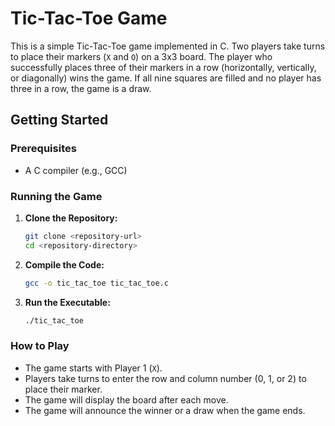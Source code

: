 # Tic-Tac-Toe Game

This is a simple Tic-Tac-Toe game implemented in C. Two players take turns to place their markers (`X` and `O`) on a 3x3 board. The player who successfully places three of their markers in a row (horizontally, vertically, or diagonally) wins the game. If all nine squares are filled and no player has three in a row, the game is a draw.

## Getting Started

### Prerequisites

- A C compiler (e.g., GCC)

### Running the Game

1. **Clone the Repository:**
    ```sh
    git clone <repository-url>
    cd <repository-directory>
    ```

2. **Compile the Code:**
    ```sh
    gcc -o tic_tac_toe tic_tac_toe.c
    ```

3. **Run the Executable:**
    ```sh
    ./tic_tac_toe
    ```

### How to Play

- The game starts with Player 1 (`X`).
- Players take turns to enter the row and column number (0, 1, or 2) to place their marker.
- The game will display the board after each move.
- The game will announce the winner or a draw when the game ends.